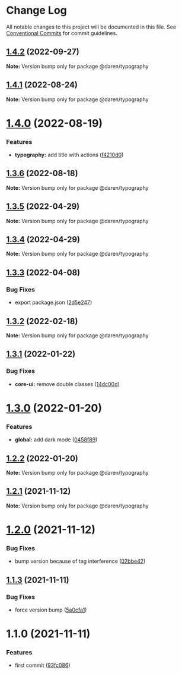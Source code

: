 # Change Log

All notable changes to this project will be documented in this file.
See [Conventional Commits](https://conventionalcommits.org) for commit guidelines.

## [1.4.2](https://github.com/darenmalfait/darenui/compare/@daren/typography@1.4.1...@daren/typography@1.4.2) (2022-09-27)

**Note:** Version bump only for package @daren/typography

## [1.4.1](https://github.com/darenmalfait/darenui/compare/@daren/typography@1.4.0...@daren/typography@1.4.1) (2022-08-24)

**Note:** Version bump only for package @daren/typography

# [1.4.0](https://github.com/darenmalfait/darenui/compare/@daren/typography@1.3.6...@daren/typography@1.4.0) (2022-08-19)

### Features

* **typography:** add title with actions ([f4210d0](https://github.com/darenmalfait/darenui/commit/f4210d0a086928d8d55793c39b5ef8e19f3bbf13))

## [1.3.6](https://github.com/darenmalfait/darenui/compare/@daren/typography@1.3.5...@daren/typography@1.3.6) (2022-08-18)

**Note:** Version bump only for package @daren/typography

## [1.3.5](https://github.com/darenmalfait/darenui/compare/@daren/typography@1.3.4...@daren/typography@1.3.5) (2022-04-29)

**Note:** Version bump only for package @daren/typography

## [1.3.4](https://github.com/darenmalfait/darenui/compare/@daren/typography@1.3.3...@daren/typography@1.3.4) (2022-04-29)

**Note:** Version bump only for package @daren/typography

## [1.3.3](https://github.com/darenmalfait/darenui/compare/@daren/typography@1.3.2...@daren/typography@1.3.3) (2022-04-08)

### Bug Fixes

* export package.json ([2d5e247](https://github.com/darenmalfait/darenui/commit/2d5e24797a289b7507666bf67d954fc93be33d8f))

## [1.3.2](https://github.com/darenmalfait/darenui/compare/@daren/typography@1.3.1...@daren/typography@1.3.2) (2022-02-18)

**Note:** Version bump only for package @daren/typography

## [1.3.1](https://github.com/darenmalfait/darenui/compare/@daren/typography@1.3.0...@daren/typography@1.3.1) (2022-01-22)

### Bug Fixes

* **core-ui:** remove double classes ([14dc00d](https://github.com/darenmalfait/darenui/commit/14dc00dfa002a3733d1829a47aa06459e98b94c0))

# [1.3.0](https://github.com/darenmalfait/darenui/compare/@daren/typography@1.2.2...@daren/typography@1.3.0) (2022-01-20)

### Features

* **global:** add dark mode ([0458f89](https://github.com/darenmalfait/darenui/commit/0458f894a83806e41a2ff5237fd6bf2dba8770f5))

## [1.2.2](https://github.com/darenmalfait/darenui/compare/@daren/typography@1.2.1...@daren/typography@1.2.2) (2022-01-20)

**Note:** Version bump only for package @daren/typography

## [1.2.1](https://github.com/darenmalfait/darenui/compare/@daren/typography@1.1.3...@daren/typography@1.2.1) (2021-11-12)

**Note:** Version bump only for package @daren/typography

# [1.2.0](https://github.com/darenmalfait/darenui/compare/@daren/typography@1.1.3...@daren/typography@1.2.0) (2021-11-12)

### Bug Fixes

* bump version because of tag interference ([02bbe42](https://github.com/darenmalfait/darenui/commit/02bbe4228036aaa64e8ea27286c00429d2334365))

## [1.1.3](https://github.com/darenmalfait/darenui/compare/@daren/typography@1.1.0...@daren/typography@1.1.3) (2021-11-11)

### Bug Fixes

* force version bump ([5a0cfa1](https://github.com/darenmalfait/darenui/commit/5a0cfa13ba4c39fe2ceb9b718f492a9deadc7050))

# 1.1.0 (2021-11-11)

### Features

* first commit ([93fc086](https://github.com/darenmalfait/darenui/commit/93fc0863be58d5e1a7c3b76aceb503ca3c3bc57f))
